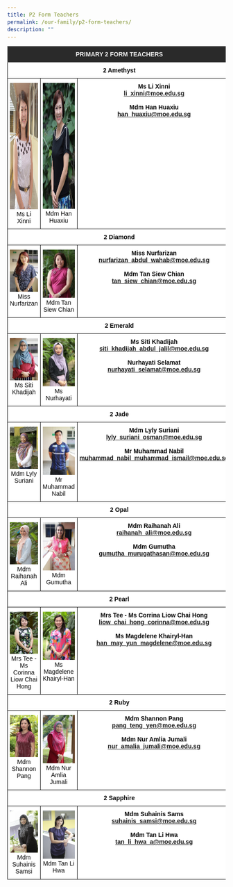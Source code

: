 ```yaml
---
title: P2 Form Teachers
permalink: /our-family/p2-form-teachers/
description: ""
---
```

<style type="text/css">
.tg  {border-collapse:collapse;border-spacing:0;}
.tg td{border-color:black;border-style:solid;border-width:1px;font-family:Arial, sans-serif;font-size:14px;
  overflow:hidden;padding:10px 5px;word-break:normal;}
.tg th{border-color:black;border-style:solid;border-width:1px;font-family:Arial, sans-serif;font-size:14px;
  font-weight:normal;overflow:hidden;padding:10px 5px;word-break:normal;}
.tg .tg-8zvm{background-color:#2A2A2A;border-color:inherit;color:#EEE;font-weight:bold;text-align:center;vertical-align:middle}
.tg .tg-qn16{background-color:#FFF;color:#050505;font-weight:bold;text-align:center;vertical-align:top}
.tg .tg-v9jf{background-color:#FFF;color:#050505;text-align:center;vertical-align:top}
</style>
<table class="tg">
<thead>
  <tr>
    <th class="tg-8zvm" colspan="3"><span style="color:#EEE;background-color:#2A2A2A">PRIMARY 2 FORM TEACHERS</span></th>
  </tr>
</thead>
<tbody>
  <tr>
    <td class="tg-qn16" colspan="3"><strong> 2 Amethyst</strong></td>
  </tr>
  <tr>
    <td class="tg-v9jf"><img src="/images/Ms%20Li%20Xinni.jpg" alt="Ms Li Xinni.jpg" width="196" height="291">Ms Li Xinni<br></td>
    <td class="tg-v9jf"><img src="/images/Mdm%20Han%20Huaxiuu.jpg" alt="Mdm Han Huaxiu.JPG" width="195" height="290">Mdm Han Huaxiu</td>
    <td class="tg-qn16"><strong> Ms Li Xinni</strong><br><a href="mailto:li_xinni@moe.edu.sg">li_xinni@moe.edu.sg</a><br><br><strong>Mdm Han Huaxiu</strong><br><a href="mailto:han_huaxiu@moe.edu.sg">han_huaxiu@moe.edu.sg</a></td>
  </tr>
  <tr>
    <td class="tg-qn16" colspan="3"><strong>2 Diamond</strong></td>
  </tr>
  <tr>
    <td class="tg-v9jf"><img src="/images/farizan.jpg" alt="farizan.jpg" width="196">Miss Nurfarizan</td>
    <td class="tg-v9jf"><img src="/images/Mdm%20Tan%20Siew%20Chiann.jpg" alt="Mdm Tan Siew Chian.JPG" width="195">Mdm Tan Siew Chian<br></td>
    <td class="tg-qn16"> <strong>Miss Nurfarizan</strong><br><a href="mailto:nurfarizan_abdul_wahab@moe.edu.sg">nurfarizan_abdul_wahab@moe.edu.sg</a><br><br><strong>Mdm Tan Siew Chian</strong><br><a href="mailto:tan_siew_chian@moe.edu.sg">tan_siew_chian@moe.edu.sg</a></td>
  </tr>
  <tr>
    <td class="tg-qn16" colspan="3"><strong> 2 Emerald </strong></td>
  </tr>
  <tr>
    <td class="tg-v9jf"><img src="/images/Khadijah.jpeg" alt="Khadijah.jpeg" width="196">Ms Siti Khadijah</td>
    <td class="tg-v9jf"><img src="/images/Ms%20Nurhayati%20Binte%20Selamat.jpg" alt="Ms Nurhayati Binte Selamat.JPG" width="195">Ms Nurhayati </td>
    <td class="tg-qn16"><strong>Ms Siti Khadijah</strong><br><a href="mailto:siti_khadijah_abdul_jalil@moe.edu.sg">siti_khadijah_abdul_jalil@moe.edu.sg</a><br><br><strong>Nurhayati Selamat</strong><br><a href="mailto:nurhayati_selamat@moe.edu.sg">nurhayati_selamat@moe.edu.sg</a></td>
  </tr>
  <tr>
    <td class="tg-qn16" colspan="3"> <strong> 2 Jade </strong>  </td>
  </tr>
  <tr>
    <td class="tg-v9jf"><img src="/images/Mdm%20Lyly%20Suriani.jpg" alt="Mdm Lyly Suriani.JPG" width="196">Mdm Lyly Suriani<br></td>
    <td class="tg-v9jf"><img src="images/nabil.jpg" alt="nabil.jpg" width="195">Mr Muhammad Nabil </td>
    <td class="tg-qn16"><strong>Mdm Lyly Suriani</strong><br><a href="mailto:lyly_suriani_osman@moe.edu.sg">lyly_suriani_osman@moe.edu.sg</a><br><br><strong>Mr Muhammad Nabil</strong><br><a href="mailto:muhammad_nabil_muhammad_ismail@moe.edu.sg">muhammad_nabil_muhammad_ismail@moe.edu.sg</a> </td>
  </tr>
  <tr>
    <td class="tg-qn16" colspan="3">  <strong> 2 Opal </strong> </td>
  </tr>
  <tr>
    <td class="tg-v9jf"><img src="/images/Mdm%20Raihanah%20Ali.jpg" alt="Mdm Raihanah Ali.JPG" width="196">Mdm Raihanah Ali</td>
    <td class="tg-v9jf"><img src="images/gumutha.jpg" alt="gumutha.jpg" width="195">Mdm Gumutha </td>
    <td class="tg-qn16"><strong>Mdm Raihanah Ali</strong><br><a href="mailto:raihanah_ali@moe.edu.sg">raihanah_ali@moe.edu.sg</a><br><br><strong>Mdm Gumutha</strong><br><a href="mailto:gumutha_murugathasan@moe.edu.sg ">gumutha_murugathasan@moe.edu.sg </a></td>
  </tr>
  <tr>
    <td class="tg-qn16" colspan="3"> <strong>  2 Pearl </strong> </td>
  </tr>
  <tr>
    <td class="tg-v9jf"><img src="/images/Ms%20Liow%20Chai%20Hong%20Corinna%20.jpg" alt="Ms Liow Chai Hong Corinna .JPG" width="196">Mrs Tee - Ms Corinna Liow Chai Hong</td>
    <td class="tg-v9jf"><img src="/images/Mrs%20Magdelene%20Khairyl-Han.jpg" alt="Mrs Magdelene Khairyl-Han.JPG" width="195">Ms Magdelene Khairyl-Han</td>
    <td class="tg-qn16"><strong>Mrs Tee - Ms Corrina Liow Chai Hong</strong><br><a href="mailto:liow_chai_hong_corinna@moe.edu.sg">liow_chai_hong_corinna@moe.edu.sg</a> <br><br><strong>Ms Magdelene Khairyl-Han</strong><br><a href="mailto:han_may_yun_magdelene@moe.edu.sg">han_may_yun_magdelene@moe.edu.sg</a></td>
  </tr>
  <tr>
    <td class="tg-qn16" colspan="3"> <strong>  2 Ruby </strong> </td>
  </tr>
  <tr>
    <td class="tg-v9jf"><img src="/images/Mdm%20Shannon%20Pang.jpg" alt="Mdm Shannon Pang.JPG" width="196">Mdm Shannon Pang </td>
    <td class="tg-v9jf"><img src="/images/Mdm%20Nur%20Amlia%20Jumali.jpg" alt="Mdm Nur Amlia Jumali.JPG" width="195">Mdm Nur Amlia Jumali </td>
    <td class="tg-qn16"><strong>Mdm Shannon Pang</strong><br><a href="mailto:pang_teng_yen@moe.edu.sg">pang_teng_yen@moe.edu.sg</a><br><br><strong>Mdm Nur Amlia Jumali</strong><br><a href="mailto:nur_amalia_jumali@moe.edu.sg">nur_amalia_jumali@moe.edu.sg</a> </td>
  </tr>
  <tr>
    <td class="tg-qn16" colspan="3">  <strong> 2 Sapphire </strong> </td>
  </tr>
  <tr>
    <td class="tg-v9jf"><img src="/images/Mdm%20Suhainis%20Samsi.jpg" alt="Mdm Suhainis Samsi.JPG" width="196">Mdm Suhainis Samsi</td>
    <td class="tg-v9jf"><img src="/images/Ms%20Tan%20Li%20Hwa.jpg" alt="Ms Tan Li Hwa.jpg" width="195">Mdm Tan Li Hwa</td>
    <td class="tg-qn16"><strong>Mdm Suhainis Sams</strong><br><a href="mailto:suhainis_samsi@moe.edu.sg">suhainis_samsi@moe.edu.sg</a><br><br><strong>Mdm Tan Li Hwa</strong><br><a href="mailto:tan_li_hwa_a@moe.edu.sg">tan_li_hwa_a@moe.edu.sg</a></td>
  </tr>
</tbody>
</table>